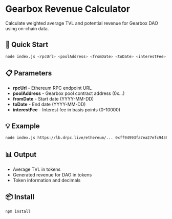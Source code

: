 # Gearbox Revenue Calculator

Calculate weighted average TVL and potential revenue for Gearbox DAO using on-chain data.

## 🚀 Quick Start

```bash
node index.js <rpcUrl> <poolAddress> <fromDate> <toDate> <interestFee>
```

## 📋 Parameters

- **rpcUrl** - Ethereum RPC endpoint URL
- **poolAddress** - Gearbox pool contract address (0x...)
- **fromDate** - Start date (YYYY-MM-DD)
- **toDate** - End date (YYYY-MM-DD)
- **interestFee** - Interest fee in basis points (0-10000)

## 💡 Example

```bash
node index.js https://lb.drpc.live/ethereum/... 0xff94993fa7ea27efc943645f95adb36c1b81244b 2025-10-14 2025-10-14 1000
```

## 📊 Output

- Average TVL in tokens
- Generated revenue for DAO in tokens
- Token information and decimals

## 📦 Install

```bash
npm install
```
